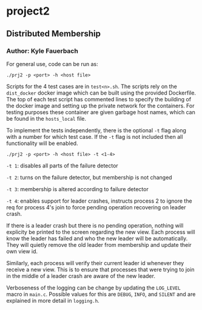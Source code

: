 # project2

## Distributed Membership

### Author: Kyle Fauerbach

For general use, code can be run as:

`./prj2 -p <port> -h <host file>`

Scripts for the 4 test cases are in `test<n>.sh`. The scripts rely on the `dist_docker` docker image which can be built using the provided Dockerfile. The top of each test script has commented lines to specify the building of the docker image and setting up the private network for the containers. For testing purposes these container are given garbage host names, which can be found in the `hosts_local` file. 

To implement the tests independently, there is the optional `-t` flag along with a number for which test case. If the `-t` flag is not included then all functionality will be enabled.

`./prj2 -p <port> -h <host file> -t <1-4>`

`-t 1`: disables all parts of the failure detector

`-t 2`: turns on the failure detector, but membership is not changed

`-t 3`: membership is altered according to failure detector

`-t 4`: enables support for leader crashes, instructs process 2 to ignore the req for process 4's join to force pending operation recovering on leader crash.

If there is a leader crash but there is no pending operation, nothing will explicity be printed to the screen regarding the new view. Each process will know the leader has failed and who the new leader will be automatically. They will quietly remove the old leader from membership and update their own view id.

Similarly, each process will verify their current leader id whenever they receive a new view. This is to ensure that processes that were trying to join in the middle of a leader crash are aware of the new leader.

Verboseness of the logging can be change by updating the `LOG_LEVEL` macro in `main.c`. Possible values for this are `DEBUG`, `INFO`, and `SILENT` and are explained in more detail in `logging.h`.
